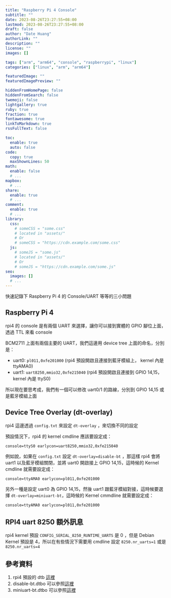 ```yaml
---
title: "Raspberry Pi 4 Console"
subtitle: ""
date: 2023-08-26T23:27:55+08:00
lastmod: 2023-08-26T23:27:55+08:00
draft: false
author: "Date Huang"
authorLink: ""
description: ""
license: ""
images: []

tags: ["arm", "arm64", "console", "raspberrypi", "linux"]
categories: ["linux", "arm", "arm64"]

featuredImage: ""
featuredImagePreview: ""

hiddenFromHomePage: false
hiddenFromSearch: false
twemoji: false
lightgallery: true
ruby: true
fraction: true
fontawesome: true
linkToMarkdown: true
rssFullText: false

toc:
  enable: true
  auto: false
code:
  copy: true
  maxShownLines: 50
math:
  enable: false
  # ...
mapbox:
  # ...
share:
  enable: true
  # ...
comment:
  enable: true
  # ...
library:
  css:
    # someCSS = "some.css"
    # located in "assets/"
    # Or
    # someCSS = "https://cdn.example.com/some.css"
  js:
    # someJS = "some.js"
    # located in "assets/"
    # Or
    # someJS = "https://cdn.example.com/some.js"
seo:
  images: []
  # ...
---
```


快速記錄下 Raspberry Pi 4 的 Console/UART 等等的三小問題

<!--more-->

## Raspberry Pi 4

rpi4 的 console 是有兩個 UART 來選擇，讓你可以接到實體的 GPIO 腳位上面，透過 TTL 來看 console

BCM2711 上面有兩個主要的 UART，我們這邊用 device tree 上面的命名，分別是：
- uart0: `pl011,0xfe201000` (rpi4 預設開啟且連接到藍牙模組上， kernel 內是 ttyAMA0)
- uart1: `uart8250,mmio32,0xfe215040` (rpi4 預設開啟且連接到 GPIO 14,15， kernel 內是 ttyS0)

所以現在要思考成，我們有一個可以修改 uart0/1 的路線，分別到 GPIO 14,15 或是藍牙模組上面

## Device Tree Overlay (dt-overlay)

rpi4 這邊透過 `config.txt` 來設定 `dt-overlay` ，來切換不同的設定

預設情況下，rpi4 的 kernel cmdline 應該要設定成：
```
console=ttyS0 earlycon=uart8250,mmio32,0xfe215040
```

例如說，如果在 `config.txt` 設定 `dt-overlay=disable-bt` ，那這樣 rpi4 會將 uart1 以及藍牙模組關閉，並將 uart0 開啟接上 GPIO 14,15，這時候的 Kernel cmdline 就需要設定成：
```
console=ttyAMA0 earlycon=pl011,0xfe201000
```

另外一種是設定 uart0 為 GPIO 14,15，然後 uart1 跟藍牙模組對接，這時候要選擇 `dt-overlay=miniuart-bt`，這時候的 Kernel cmmdline 就需要設定成：

```
console=ttyAMA0 earlycon=pl011,0xfe201000
```

## RPI4 uart 8250 額外訊息

rpi4 kernel 預設 `CONFIG_SERIAL_8250_RUNTIME_UARTS` 是 0 ，但是 Debian Kernel 預設是 4，所以在有些情況下需要用 cmdline 設定 `8250.nr_uarts=1` 或是 `8250.nr_uarts=4`

## 參考資料

1. rpi4 預設的 dtb [這裡](https://github.com/raspberrypi/linux/blob/655fc658a15ae7a6f37103754adb39ba52a9a14e/arch/arm/boot/dts/bcm2711-rpi-4-b.dts#L231)
2. disable-bt.dtbo 可以參照[這裡](https://github.com/raspberrypi/linux/blob/655fc658a15ae7a6f37103754adb39ba52a9a14e/arch/arm/boot/dts/overlays/disable-bt-overlay.dts)
3. miniuart-bt.dtbo 可以參照[這裡](https://github.com/raspberrypi/linux/blob/655fc658a15ae7a6f37103754adb39ba52a9a14e/arch/arm/boot/dts/overlays/miniuart-bt-overlay.dts)
